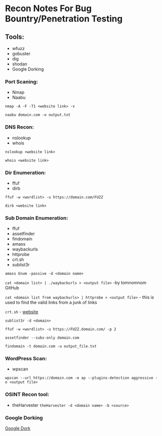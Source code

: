 # Recon Notes For Bug Bountry/Penetration Testing

## Tools:

* wfuzz 
* gobuster
* dig
* shodan
* Google Dorking

### Port Scaning:
* Nmap
* Naabu

`nmap -A -F -T1 <website link> -v`

`naabu domain.com -o output.txt`

### DNS Recon:
* nslookup
* whois

`nslookup <website link>`

`whois <website link>`

### Dir Enumeration:
* ffuf
* dirb

`ffuf -w <wordlist> -u https://domain.com/FUZZ`

`dirb <website link>`

### Sub Domain Enumeration:
* ffuf
* assetfinder
* findomain
* amass
* waybackurls
* httprobe
* crt.sh
* sublist3r
  
`amass Enum -passive -d <domain name>`

`cat <domain list> | ./waybackurls > <output file>`   -by tomnomnom GitHub

`cat <domain list from waybackurls> | httprobe > <output file>` - this is used to find the valid links from a junk of links

`crt.sh` - [website](https://crt.sh/)

`sublist3r -d <domain>`

`ffuf -w <wordlist> -u https://FUZZ.domain.com/ -p 2`

`assetfinder --subs-only domain.com`

`findomain -t domain.com -u output_file.txt`

### WordPress Scan:
* wpscan
  
`wpscan --url https://domain.com -e ap --plugins-detection aggressive -o <output file>`

### OSINT Recon tool:
* theHarvester
`theHarvester -d <domain name> -b <source>`

### Google Dorking
[Google Dork](https://github.com/roshan142/Notes/blob/main/google_dorking.md)
